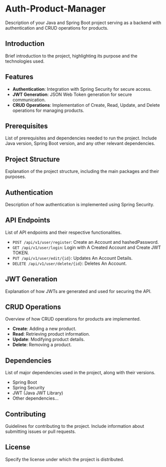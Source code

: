 # Auth-Product-Manager

Description of your Java and Spring Boot project serving as a backend with authentication and CRUD operations for products.

## Introduction

Brief introduction to the project, highlighting its purpose and the technologies used.

## Features

- **Authentication**: Integration with Spring Security for secure access.
- **JWT Generation**: JSON Web Token generation for secure communication.
- **CRUD Operations**: Implementation of Create, Read, Update, and Delete operations for managing products.

## Prerequisites

List of prerequisites and dependencies needed to run the project. Include Java version, Spring Boot version, and any other relevant dependencies.

## Project Structure

Explanation of the project structure, including the main packages and their purposes.


## Authentication

Description of how authentication is implemented using Spring Security.

## API Endpoints

List of API endpoints and their respective functionalities.

- `POST /api/v1/user/register`: Create an Account and hashedPassword.
- `GET /api/v1/user/login`: Login with A Created Account and Create JWT TOKEN.
- `PUT /api/v1/user/edit/{id}`: Updates An Account Details.
- `DELETE /api/v1/user/delete/{id}`: Deletes An Account.

## JWT Generation

Explanation of how JWTs are generated and used for securing the API.

## CRUD Operations

Overview of how CRUD operations for products are implemented.

- **Create**: Adding a new product.
- **Read**: Retrieving product information.
- **Update**: Modifying product details.
- **Delete**: Removing a product.

## Dependencies

List of major dependencies used in the project, along with their versions.

- Spring Boot
- Spring Security
- JWT (Java JWT Library)
- Other dependencies...

## Contributing

Guidelines for contributing to the project. Include information about submitting issues or pull requests.

## License

Specify the license under which the project is distributed.
